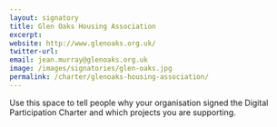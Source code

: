 ```yaml
---
layout: signatory
title: Glen Oaks Housing Association
excerpt: 
website: http://www.glenoaks.org.uk/
twitter-url: 
email: jean.murray@glenoaks.org.uk
image: /images/signatories/glen-oaks.jpg
permalink: /charter/glenoaks-housing-association/ 
---
```


Use this space to tell people why your organisation signed the Digital Participation Charter and which projects you are supporting.

